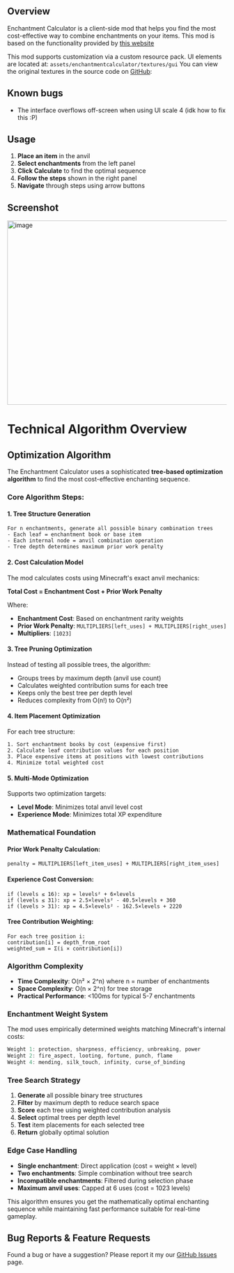 ## Overview

Enchantment Calculator is a client-side mod that helps you find the most cost-effective way to combine enchantments on your items.
This mod is based on the functionality provided by [this website](https://iamcal.github.io/enchant-order/)

This mod supports customization via a custom resource pack. UI elements are located at:
`assets/enchantmentcalculator/textures/gui`
You can view the original textures in the source code on [GitHub](https://github.com/FanyaOff/Enchantment-Calculator/tree/main/src/main/resources/assets/enchantmentcalculator/textures/gui):

## Known bugs
- The interface overflows off-screen when using UI scale 4 (idk how to fix this :P)

## Usage

1. **Place an item** in the anvil
2. **Select enchantments** from the left panel
3. **Click Calculate** to find the optimal sequence
4. **Follow the steps** shown in the right panel
5. **Navigate** through steps using arrow buttons

## Screenshot

<img width="1209" height="423" alt="image" src="https://github.com/user-attachments/assets/b4ab4176-93f9-4317-98fa-0e2dda540c28" />

# Technical Algorithm Overview

## Optimization Algorithm

The Enchantment Calculator uses a sophisticated **tree-based optimization algorithm** to find the most cost-effective enchanting sequence.

### Core Algorithm Steps:

#### 1. **Tree Structure Generation**
```
For n enchantments, generate all possible binary combination trees
- Each leaf = enchantment book or base item
- Each internal node = anvil combination operation
- Tree depth determines maximum prior work penalty
```

#### 2. **Cost Calculation Model**
The mod calculates costs using Minecraft's exact anvil mechanics:

**Total Cost = Enchantment Cost + Prior Work Penalty**

Where:
- **Enchantment Cost**: Based on enchantment rarity weights
- **Prior Work Penalty**: `MULTIPLIERS[left_uses] + MULTIPLIERS[right_uses]`
- **Multipliers**: `[1023]`

#### 3. **Tree Pruning Optimization**
Instead of testing all possible trees, the algorithm:
- Groups trees by maximum depth (anvil use count)
- Calculates weighted contribution sums for each tree
- Keeps only the best tree per depth level
- Reduces complexity from O(n!) to O(n²)

#### 4. **Item Placement Optimization**
For each tree structure:
```
1. Sort enchantment books by cost (expensive first)
2. Calculate leaf contribution values for each position
3. Place expensive items at positions with lowest contributions
4. Minimize total weighted cost
```

#### 5. **Multi-Mode Optimization**
Supports two optimization targets:
- **Level Mode**: Minimizes total anvil level cost
- **Experience Mode**: Minimizes total XP expenditure

### Mathematical Foundation

#### Prior Work Penalty Calculation:
```
penalty = MULTIPLIERS[left_item_uses] + MULTIPLIERS[right_item_uses]
```

#### Experience Cost Conversion:
```
if (levels ≤ 16): xp = levels² + 6×levels
if (levels ≤ 31): xp = 2.5×levels² - 40.5×levels + 360
if (levels > 31): xp = 4.5×levels² - 162.5×levels + 2220
```

#### Tree Contribution Weighting:
```
For each tree position i:
contribution[i] = depth_from_root
weighted_sum = Σ(i × contribution[i])
```

### Algorithm Complexity

- **Time Complexity**: O(n² × 2^n) where n = number of enchantments
- **Space Complexity**: O(n × 2^n) for tree storage
- **Practical Performance**: <100ms for typical 5-7 enchantments

### Enchantment Weight System

The mod uses empirically determined weights matching Minecraft's internal costs:

```java
Weight 1: protection, sharpness, efficiency, unbreaking, power
Weight 2: fire_aspect, looting, fortune, punch, flame
Weight 4: mending, silk_touch, infinity, curse_of_binding
```

### Tree Search Strategy

1. **Generate** all possible binary tree structures
2. **Filter** by maximum depth to reduce search space  
3. **Score** each tree using weighted contribution analysis
4. **Select** optimal trees per depth level
5. **Test** item placements for each selected tree
6. **Return** globally optimal solution

### Edge Case Handling

- **Single enchantment**: Direct application (cost = weight × level)
- **Two enchantments**: Simple combination without tree search
- **Incompatible enchantments**: Filtered during selection phase
- **Maximum anvil uses**: Capped at 6 uses (cost = 1023 levels)

This algorithm ensures you get the mathematically optimal enchanting sequence while maintaining fast performance suitable for real-time gameplay.

## Bug Reports & Feature Requests

Found a bug or have a suggestion? Please report it my our [GitHub Issues](https://github.com/FanyaOff/Enchantment-Calculator/issues) page.

